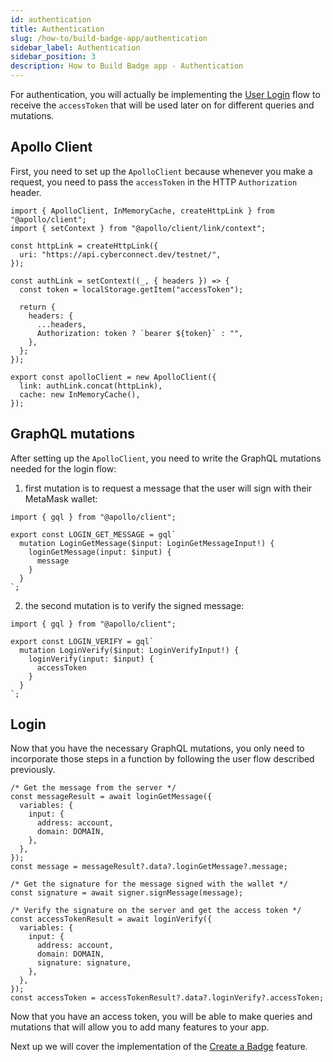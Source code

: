 ```yaml
---
id: authentication
title: Authentication
slug: /how-to/build-badge-app/authentication
sidebar_label: Authentication
sidebar_position: 3
description: How to Build Badge app - Authentication
---
```


For authentication, you will actually be implementing the [User Login](/api/user-login) flow to receive the `accessToken` that will be used later on for different queries and mutations.

## Apollo Client

First, you need to set up the `ApolloClient` because whenever you make a request, you need to pass the `accessToken` in the HTTP `Authorization` header.

```tsx title="apollo/index.tsx"
import { ApolloClient, InMemoryCache, createHttpLink } from "@apollo/client";
import { setContext } from "@apollo/client/link/context";

const httpLink = createHttpLink({
  uri: "https://api.cyberconnect.dev/testnet/",
});

const authLink = setContext((_, { headers }) => {
  const token = localStorage.getItem("accessToken");

  return {
    headers: {
      ...headers,
      Authorization: token ? `bearer ${token}` : "",
    },
  };
});

export const apolloClient = new ApolloClient({
  link: authLink.concat(httpLink),
  cache: new InMemoryCache(),
});
```

## GraphQL mutations

After setting up the `ApolloClient`, you need to write the GraphQL mutations needed for the login flow:

1. first mutation is to request a message that the user will sign with their MetaMask wallet:

```tsx title="graphql/LoginGetMessage.ts"
import { gql } from "@apollo/client";

export const LOGIN_GET_MESSAGE = gql`
  mutation LoginGetMessage($input: LoginGetMessageInput!) {
    loginGetMessage(input: $input) {
      message
    }
  }
`;
```

2. the second mutation is to verify the signed message:

```tsx title="graphql/LoginVerify.ts"
import { gql } from "@apollo/client";

export const LOGIN_VERIFY = gql`
  mutation LoginVerify($input: LoginVerifyInput!) {
    loginVerify(input: $input) {
      accessToken
    }
  }
`;
```

## Login

Now that you have the necessary GraphQL mutations, you only need to incorporate those steps in a function by following the user flow described previously.

```tsx title="components/SigninBtn.tsx"
/* Get the message from the server */
const messageResult = await loginGetMessage({
  variables: {
    input: {
      address: account,
      domain: DOMAIN,
    },
  },
});
const message = messageResult?.data?.loginGetMessage?.message;

/* Get the signature for the message signed with the wallet */
const signature = await signer.signMessage(message);

/* Verify the signature on the server and get the access token */
const accessTokenResult = await loginVerify({
  variables: {
    input: {
      address: account,
      domain: DOMAIN,
      signature: signature,
    },
  },
});
const accessToken = accessTokenResult?.data?.loginVerify?.accessToken;
```

Now that you have an access token, you will be able to make queries and mutations that will allow you to add many features to your app.

Next up we will cover the implementation of the [Create a Badge](/how-to/build-badge-app/create-a-badge) feature.
